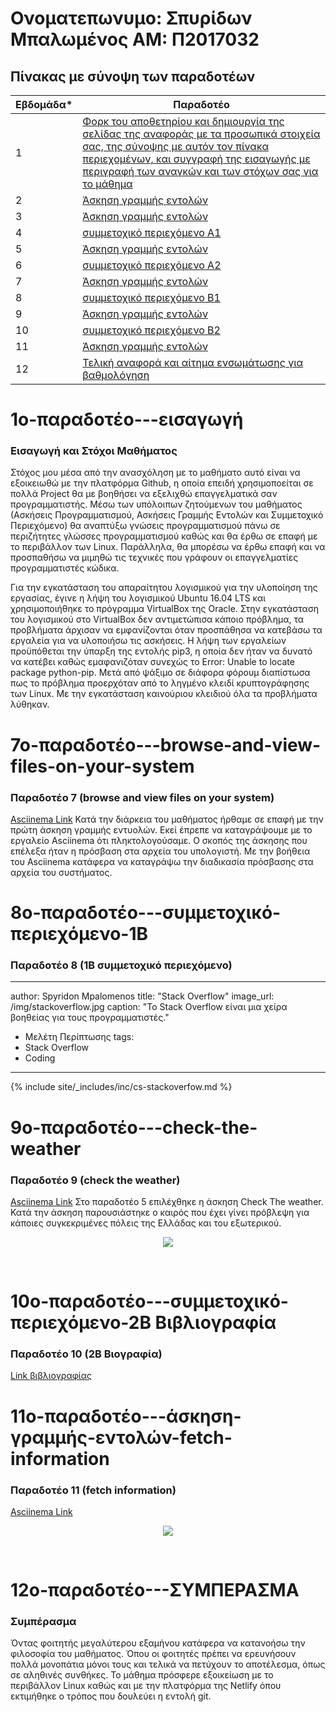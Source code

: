 # Oνοματεπωνυμο: Σπυρίδων Μπαλωμένος  ΑΜ: Π2017032
## Πίνακας με σύνοψη των παραδοτέων

| Εβδομάδα* | Παραδοτέο |
| --- | --- |
| 1 | [Φορκ του αποθετηρίου και δημιουργία της σελίδας της αναφοράς με τα προσωπικά στοιχεία σας, της σύνοψης με αυτόν τον πίνακα περιεχομένων, και συγγραφή της εισαγωγής με περιγραφή των αναγκών και των στόχων σας για το μάθημα](#1ο-παραδοτέο---εισαγωγή) |
| 2 | [Άσκηση γραμμής εντολών](#2ο-παραδοτέο---Άσκηση-γραμμής-εντολών) |
| 3 | [Άσκηση γραμμής εντολών](#3ο-παραδοτέο---Άσκηση-γραμμής-εντολών) |
| 4 | [συμμετοχικό περιεχόμενο Α1](#4ο-παραδοτέο---συμμετοχικό-περιεχόμενο-1Α) |
| 5 | [Άσκηση γραμμής εντολών](#5ο-παραδοτέο---Άσκηση-γραμμής-εντολών) |
| 6 | [συμμετοχικό περιεχόμενο Α2](#6ο-παραδοτέο---συμμετοχικό-περιεχόμενο-2Α) |
| 7 | [Άσκηση γραμμής εντολών](#7ο-παραδοτέο---browse-and-view-files-on-your-system) |
| 8 | [συμμετοχικό περιεχόμενο Β1](#8ο-παραδοτέο---συμμετοχικό-περιεχόμενο-1Β) |
| 9 | [Άσκηση γραμμής εντολών](#9ο-παραδοτέο---check-the-weather) |
| 10 |[συμμετοχικό περιεχόμενο B2](#10ο-παραδοτέο---συμμετοχικό-περιεχόμενο-2Β) |
| 11 |[Άσκηση γραμμής εντολών](#11ο-παραδοτέο---άσκηση-γραμμής-εντολών-fetch-information) |
| 12 |[Τελική αναφορά και αίτημα ενσωμάτωσης για βαθμολόγηση](#12ο-παραδοτέο---ΣΥΜΠΕΡΑΣΜΑ) |


# 1ο-παραδοτέο---εισαγωγή

### Εισαγωγή και Στόχοι Μαθήματος
Στόχος μου μέσα από την ανασχόληση με το μαθήματο αυτό είναι να εξοικειωθώ με την πλατφόρμα Github, η οποία επειδή χρησιμοποείται σε πολλά Project θα με βοηθήσει να εξελιχθώ επαγγελματικά σαν προγραμματιστής. Μέσω των υπόλοιπων ζητούμενων του μαθήματος (Ασκήσεις Προγραμματισμού, Ασκήσεις Γραμμής Εντολών και Συμμετοχικό Περιεχόμενο) θα αναπτύξω γνώσεις προγραμματισμού πάνω σε περιζήτητες γλώσσες προγραμματισμού καθώς και θα έρθω σε επαφή με το περιβάλλον των Linux. Παράλληλα, θα μπορέσω να έρθω επαφή και να προσπαθήσω να μιμηθώ τις τεχνικές που γράφουν οι επαγγελματίες προγραμματιστές κώδικα.

Για την εγκατάσταση του απαραίτητου λογισμικού για την υλοποίηση της εργασίας, έγινε η λήψη του λογισμικού Ubuntu 16.04 LTS και χρησιμοποιήθηκε το πρόγραμμα VirtualBox της Oracle. Στην εγκατάσταση του λογισμικού στο VirtualBox δεν αντιμετώπισα κάποιο πρόβλημα, τα προβλήματα άρχισαν να εμφανίζονται όταν προσπάθησα να κατεβάσω τα εργαλεία για να υλοποιήσω τις ασκήσεις. Η λήψη των εργαλείων προϋπόθεται την ύπαρξη της εντολής pip3, η οποία δεν ήταν να δυνατό να κατέβει καθώς εμαφανιζόταν συνεχώς το Error: Unable to locate package python-pip. Μετά από ψάξιμο σε διάφορα φόρουμ διαπίστωσα πως το πρόβλημα προερχόταν από το ληγμένο κλειδί κρυπτογράφησης των Linux. Με την εγκατάσταση καινούριου κλειδιού όλα τα προβλήματα λύθηκαν.

# 7ο-παραδοτέο---browse-and-view-files-on-your-system

### Παραδοτέο 7 (browse and view files on your system)
[Asciinema Link](https://asciinema.org/a/dbS495hK8a3W5WaRbBnWssFol)
Κατά την διάρκεια του μαθήματος ήρθαμε σε επαφή με την πρώτη άσκηση γραμμής εντυολών. Εκεί έπρεπε να καταγράψουμε με το εργαλείο Asciinema ότι πληκτολογούσαμε. Ο σκοπός της άσκησης που επέλεξα ήταν η πρόσβαση στα αρχεία του υπολογιστή. Με την βοήθεια του Asciinema κατάφερα να καταγράψω την διαδικασία πρόσβασης στα αρχεία του συστήματος.

# 8ο-παραδοτέο---συμμετοχικό-περιεχόμενο-1Β 
### Παραδοτέο 8 (1Β συμμετοχικό περιεχόμενο)
---
author: Spyridon Mpalomenos
title: "Stack Overflow"
image_url: /img/stackoverflow.jpg
caption: "Το Stack Overflow είναι μια χείρα βοηθείας για τους προγραμματιστές."
  - Μελέτη Περίπτωσης
tags:
  - Stack Overflow 
  - Coding
---

{% include  site/_includes/inc/cs-stackoverfow.md  %}


# 9ο-παραδοτέο---check-the-weather
### Παραδοτέο 9 (check the weather)
[Asciinema Link](https://asciinema.org/a/E8ejJBO8hVLAyeTaK5W6vK0bd)
Στο παραδοτέο 5 επιλέχθηκε η άσκηση Check The weather. Κατά την άσκηση παρουσιάστηκε ο καιρός που έχει γίνει πρόβλεψη για κάποιες συγκεκριμένες πόλεις της Ελλάδας και του εξωτερικού.
<br>
<p align="center">
<img src="https://i.postimg.cc/BQsNFPXY/Screenshot-6.jpg" >
 <p/>
<br>

# 10ο-παραδοτέο---συμμετοχικό-περιεχόμενο-2Β Βιβλιογραφία
### Παραδοτέο 10 (2Β Βιογραφία)
[Link βιβλιογραφίας](https://github.com/p17balo/site/blob/master/_biography/dennis-ritchie.md)

# 11ο-παραδοτέο---άσκηση-γραμμής-εντολών-fetch-information
### Παραδοτέο 11 (fetch information)
[Asciinema Link](https://asciinema.org/a/5CO1YzNhyskBytPF9xeMvhzsO)
<br>
<p align="center">
<img src="https://i.postimg.cc/Bntqq6cb/Screenshot-7.jpg" >
 <p/>
<br>



# 12ο-παραδοτέο---ΣΥΜΠΕΡΑΣΜΑ
### Συμπέρασμα
Όντας φοιτητής μεγαλύτερου εξαμήνου κατάφερα να κατανοήσω την φιλοσοφία του μαθήματος. Όπου οι φοιτητές πρέπει να ερευνήσουν πολλά μονοπάτια μόνοι τους και τελικά να πετύχουν το αποτέλεσμα, όπως σε αληθινές συνθήκες. Το μάθημα πρόσφερε εξοικείωση με το περιβάλλον Linux καθώς και με την πλατφόρμα της Netlify όπου εκτιμήθηκε ο τρόπος που δουλεύει η εντολή git. 

